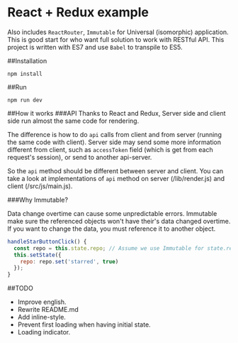 # React + Redux example
Also includes `ReactRouter`, `Immutable` for Universal (isomorphic) application. This is good start for who want full solution to work with RESTful API.
This project is written with ES7 and use `Babel` to transpile to ES5.


##Installation
```
npm install
```

##Run
```
npm run dev
```

##How it works
###API
Thanks to React and Redux, Server side and client side run almost the same code for rendering.

The difference is how to do `api` calls from client and from server (running the same code with client). Server side may send some more information different from client, such as `accessToken` field (which is get from each request's session), or send to another api-server.

So the `api` method should be different between server and client.
You can take a look at implementations of `api` method on server (/lib/render.js) and client (/src/js/main.js).

###Why Immutable?

Data change overtime can cause some unpredictable errors. Immutable make sure the referenced objects won't have their's data changed overtime. If you want to change the data, you must reference it to another object.

```js
handleStarButtonClick() {
  const repo = this.state.repo; // Assume we use Immutable for state.repo
  this.setState({
    repo: repo.set('starred', true)
  });
}
```

##TODO
- Improve english.
- Rewrite README.md
- Add inline-style.
- Prevent first loading when having initial state.
- Loading indicator.
